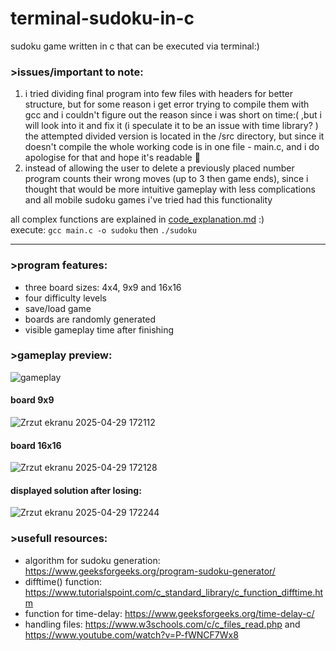 # terminal-sudoku-in-c
sudoku game written in c that can be executed via terminal:)

### >issues/important to note: 

1. i tried dividing final program into few files with headers for better structure, but for some reason i get error trying to compile them with gcc and i couldn't figure out the reason since i was short on time:( 
,but i will look into it and fix it (i speculate it to be an issue with time library? ) the attempted divided version is located in the /src directory, but since it doesn't compile 
the whole working code is in one file - main.c, and i do apologise for that and hope it's readable 🙏 
2. instead of allowing the user to delete a previously placed number program counts their wrong moves (up to 3 then game ends), since i thought that would be more intuitive gameplay 
with less complications and all mobile sudoku games i've tried had this functionality 

all complex functions are explained in [code_explanation.md](https://github.com/werixx1/terminal-sudoku-in-c/blob/main/code_explanation.md) :)
<br/>execute: ```gcc main.c -o sudoku``` then ```./sudoku```

---
### >program features:
- three board sizes: 4x4, 9x9 and 16x16
- four difficulty levels
- save/load game
- boards are randomly generated
- visible gameplay time after finishing

### >gameplay preview:
![gameplay](https://github.com/user-attachments/assets/59f65636-7bfa-49cc-846a-fec3ce27403b)
#### board 9x9
![Zrzut ekranu 2025-04-29 172112](https://github.com/user-attachments/assets/df1b16db-eb72-4778-8b3d-ee636041e9e8)
#### board 16x16
![Zrzut ekranu 2025-04-29 172128](https://github.com/user-attachments/assets/875b8a26-7d6a-4949-94cc-07866e217dc9)
#### displayed solution after losing:
![Zrzut ekranu 2025-04-29 172244](https://github.com/user-attachments/assets/17f525ba-d5d6-44cb-b735-ccd848e06472)

### >usefull resources:
- algorithm for sudoku generation: https://www.geeksforgeeks.org/program-sudoku-generator/
- difftime() function: https://www.tutorialspoint.com/c_standard_library/c_function_difftime.htm
- function for time-delay: https://www.geeksforgeeks.org/time-delay-c/
- handling files: https://www.w3schools.com/c/c_files_read.php and https://www.youtube.com/watch?v=P-fWNCF7Wx8






